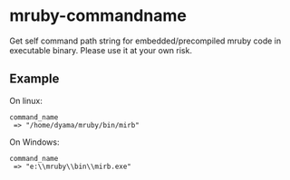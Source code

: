 # mruby-commandname

Get self command path string for embedded/precompiled mruby code in executable binary.
Please use it at your own risk.

## Example

On linux:

    command_name
     => "/home/dyama/mruby/bin/mirb"
 
On Windows:

    command_name
     => "e:\\mruby\\bin\\mirb.exe"
     
